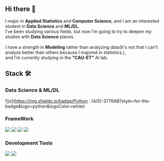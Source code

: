 ## Hi there 👋

I major in **Applied Statistics** and **Computer Science**, and I am an interested student in **Data Science** and **ML/DL**.
<br>
I've been studying various fields, but now I'm going to try to deepen my studies with **Data Science** places.   
<br>
I have a strength in **Modeling** rather than analyzing data(It's not that I can't analyze better than others because I majored in statistics.),   
and I'm currently studying in the **"CAU-ET"** AI lab.

## Stack 🛠️
### Data Science & ML/DL
![js](https://img.shields.io/badge/Python : (4/5)-3776AB?style=for-the-badge&logo=python&logoColor=white) 




### FrameWork
<img src="https://img.shields.io/badge/PyTorch-808080?style=for-the-badge&logo=PyTorch&logoColor=000000" /> <img src="https://img.shields.io/badge/scikitlearn-808080?style=for-the-badge&logo=scikit-learn&logoColor=000000" /> <img src="https://img.shields.io/badge/TensorFlow-808080?style=for-the-badge&logo=TensorFlow&logoColor=000000" /> <img src="https://img.shields.io/badge/Keras-808080?style=for-the-badge&logo=Keras&logoColor=000000" />

### Development Tools
<img src="https://img.shields.io/badge/VScode-808080?style=for-the-badge&logo=VScode&logoColor=000000" /> <img src="https://img.shields.io/badge/Anaconda-808080?style=for-the-badge&logo=Anaconda&logoColor=000000" />

<!--
**Noru-Kang/Noru-Kang** is a ✨ _special_ ✨ repository because its `README.md` (this file) appears on your GitHub profile.

Here are some ideas to get you started:

- 🔭 I’m currently working on ...
- 🌱 I’m currently learning ...
- 👯 I’m looking to collaborate on ...
- 🤔 I’m looking for help with ...
- 💬 Ask me about ...
- 📫 How to reach me: ...
- 😄 Pronouns: ...
- ⚡ Fun fact: ...
-->
